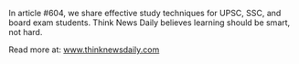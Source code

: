 In article #604, we share effective study techniques for UPSC, SSC, and board exam students. Think News Daily believes learning should be smart, not hard.

Read more at: www.thinknewsdaily.com